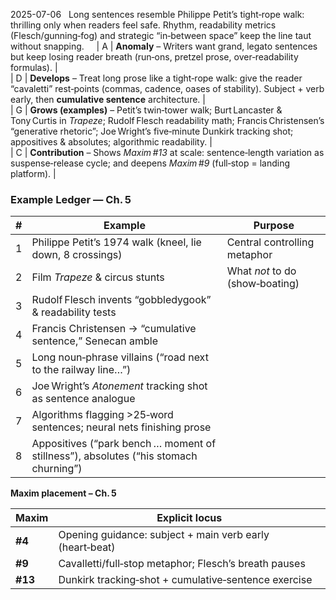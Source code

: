 2025-07-06
  Long sentences resemble Philippe Petit’s tight‑rope walk: thrilling only when readers feel safe. Rhythm, readability metrics (Flesch/gunning‑fog) and strategic “in‑between space” keep the line taut without snapping.
   
| A | **Anomaly** – Writers want grand, legato sentences but keep losing reader breath (run‑ons, pretzel prose, over‑readability formulas). |  
| D | **Develops** – Treat long prose like a tight‑rope walk: give the reader “cavaletti” rest‑points (commas, cadence, oases of stability). Subject + verb early, then **cumulative sentence** architecture. |  
| G | **Grows (examples)** – Petit’s twin‑tower walk; Burt Lancaster & Tony Curtis in _Trapeze_; Rudolf Flesch readability math; Francis Christensen’s “generative rhetoric”; Joe Wright’s five‑minute Dunkirk tracking shot; appositives & absolutes; algorithmic readability. |  
| C | **Contribution** – Shows _Maxim #13_ at scale: sentence‑length variation as suspense‑release cycle; and deepens _Maxim #9_ (full‑stop = landing platform). |

### Example Ledger — Ch. 5

|#|Example|Purpose|
|---|---|---|
|1|Philippe Petit’s 1974 walk (kneel, lie down, 8 crossings)|Central controlling metaphor|
|2|Film _Trapeze_ & circus stunts|What _not_ to do (show‑boating)|
|3|Rudolf Flesch invents “gobbledygook” & readability tests||
|4|Francis Christensen → “cumulative sentence,” Senecan amble||
|5|Long noun‑phrase villains (“road next to the railway line…”)||
|6|Joe Wright’s _Atonement_ tracking shot as sentence analogue||
|7|Algorithms flagging >25‑word sentences; neural nets finishing prose||
|8|Appositives (“park bench … moment of stillness”), absolutes (“his stomach churning”)||

**Maxim placement – Ch. 5**

|Maxim|Explicit locus|
|---|---|
|**#4**|Opening guidance: subject + main verb early (heart‑beat)|
|**#9**|Cavalletti/full‑stop metaphor; Flesch’s breath pauses|
|**#13**|Dunkirk tracking‑shot + cumulative‑sentence exercise|
